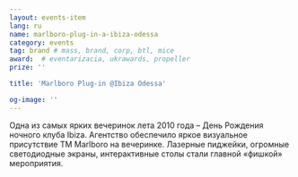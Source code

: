 ```yaml
---
layout: events-item
lang: ru
name: marlboro-plug-in-a-ibiza-odessa
category: events
tag: brand # mass, brand, corp, btl, mice
award:  # eventarizacia, ukrawards, propeller
prize: ''

title: 'Marlboro Plug-in @Ibiza Odessa'

og-image: ''
---
```


Одна из самых ярких вечеринок лета 2010 года – День Рождения ночного клуба Ibiza. Агентство обеспечило яркое визуальное присутствие ТМ Marlboro на вечеринке.  Лазерные пиджейки, огромные светодиодные экраны, интерактивные столы стали главной «фишкой» мероприятия.
